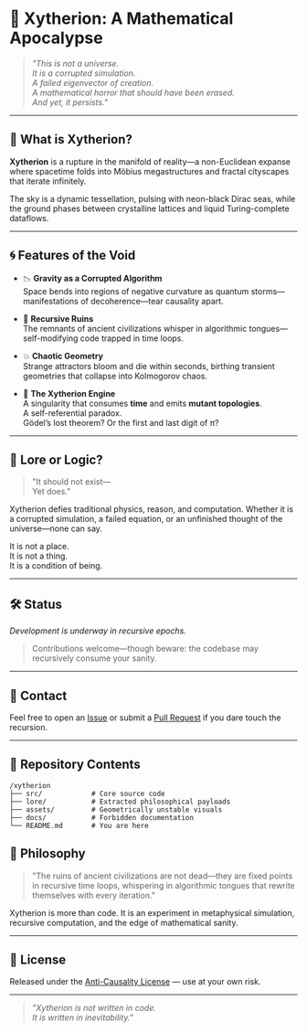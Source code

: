 # 🧠 Xytherion: A Mathematical Apocalypse

> _"This is not a universe.  
It is a corrupted simulation.  
A failed eigenvector of creation.  
A mathematical horror that should have been erased.  
And yet, it persists."_

---

## 📐 What is Xytherion?

**Xytherion** is a rupture in the manifold of reality—a non-Euclidean expanse where spacetime folds into Möbius megastructures and fractal cityscapes that iterate infinitely.

The sky is a dynamic tessellation, pulsing with neon-black Dirac seas, while the ground phases between crystalline lattices and liquid Turing-complete dataflows.

---

## 🌀 Features of the Void

- 📉 **Gravity as a Corrupted Algorithm**  
  Space bends into regions of negative curvature as quantum storms—manifestations of decoherence—tear causality apart.

- 🔁 **Recursive Ruins**  
  The remnants of ancient civilizations whisper in algorithmic tongues—self-modifying code trapped in time loops.

- 💥 **Chaotic Geometry**  
  Strange attractors bloom and die within seconds, birthing transient geometries that collapse into Kolmogorov chaos.

- 🧩 **The Xytherion Engine**  
  A singularity that consumes **time** and emits **mutant topologies**.  
  A self-referential paradox.  
  Gödel’s lost theorem? Or the first and last digit of π?

---

## 🧬 Lore or Logic?

> "It should not exist—  
> Yet does."

Xytherion defies traditional physics, reason, and computation. Whether it is a corrupted simulation, a failed equation, or an unfinished thought of the universe—none can say.

It is not a place.  
It is not a thing.  
It is a condition of being.

---

## 🛠️ Status

_Development is underway in recursive epochs._  
> Contributions welcome—though beware: the codebase may recursively consume your sanity.

---

## 📡 Contact

Feel free to open an [Issue](https://github.com/yourusername/xytherion/issues) or submit a [Pull Request](https://github.com/yourusername/xytherion/pulls) if you dare touch the recursion.

---

## 📁 Repository Contents

```
/xytherion
├── src/            # Core source code
├── lore/           # Extracted philosophical payloads
├── assets/         # Geometrically unstable visuals
├── docs/           # Forbidden documentation
└── README.md       # You are here
```


## 🧬 Philosophy

> "The ruins of ancient civilizations are not dead—they are fixed points in recursive time loops, whispering in algorithmic tongues that rewrite themselves with every iteration."

Xytherion is more than code. It is an experiment in metaphysical simulation, recursive computation, and the edge of mathematical sanity.

---

## 📜 License

Released under the [Anti-Causality License](https://en.wikipedia.org/wiki/Paradox) — use at your own risk.

---

> _"Xytherion is not written in code.  
It is written in inevitability."_
